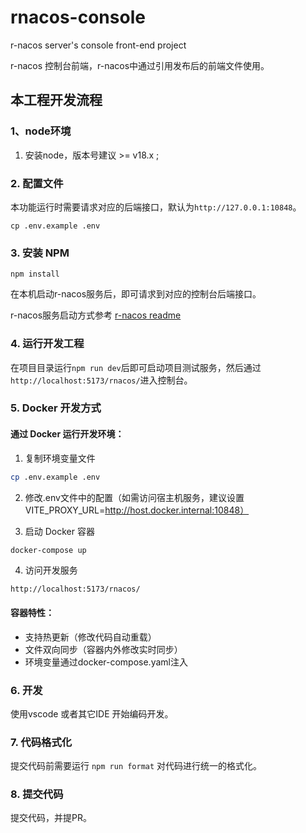 # rnacos-console

r-nacos server's console front-end project

r-nacos 控制台前端，r-nacos中通过引用发布后的前端文件使用。

## 本工程开发流程

### 1、node环境

1. 安装node，版本号建议 >= v18.x ;

### 2. 配置文件

本功能运行时需要请求对应的后端接口，默认为`http://127.0.0.1:10848`。
```
cp .env.example .env
```

### 3. 安装 NPM

```
npm install 
```

在本机启动r-nacos服务后，即可请求到对应的控制台后端接口。

r-nacos服务启动方式参考 [r-nacos readme](https://github.com/nacos-group/r-nacos)

### 4. 运行开发工程

在项目目录运行`npm run dev`后即可启动项目测试服务，然后通过`http://localhost:5173/rnacos/`进入控制台。

### 5. Docker 开发方式

#### 通过 Docker 运行开发环境：

1. 复制环境变量文件
```bash
cp .env.example .env
```

2. 修改.env文件中的配置（如需访问宿主机服务，建议设置VITE_PROXY_URL=http://host.docker.internal:10848）

3. 启动 Docker 容器
```bash
docker-compose up
```

4. 访问开发服务
```
http://localhost:5173/rnacos/
```

#### 容器特性：
- 支持热更新（修改代码自动重载）
- 文件双向同步（容器内外修改实时同步）
- 环境变量通过docker-compose.yaml注入

### 6. 开发

使用vscode 或者其它IDE 开始编码开发。

### 7. 代码格式化

提交代码前需要运行 `npm run format` 对代码进行统一的格式化。

### 8. 提交代码

提交代码，并提PR。
